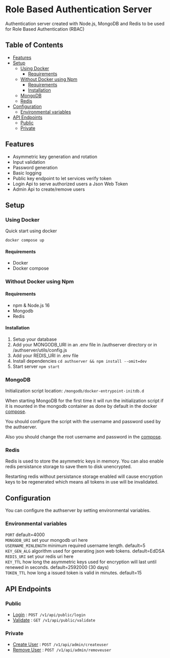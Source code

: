 # Role Based Authentication Server <!-- omit in toc -->

Authentication server created with Node.js, MongoDB and Redis to be used for Role Based Authentication (RBAC)

## Table of Contents <!-- omit in toc -->

- [Features](#features)
- [Setup](#setup)
  - [Using Docker](#using-docker)
    - [Requirements](#requirements)
  - [Without Docker using Npm](#without-docker-using-npm)
    - [Requirements](#requirements-1)
    - [Installation](#installation)
  - [MongoDB](#mongodb)
  - [Redis](#redis)
- [Configuration](#configuration)
  - [Environmental variables](#environmental-variables)
- [API Endpoints](#api-endpoints)
  - [Public](#public)
  - [Private](#private)

## Features

- Asymmetric key generation and rotation
- Input validation
- Password generation
- Basic logging
- Public key endpoint to let services verify token
- Login Api to serve authorized users a Json Web Token
- Admin Api to create/remove users

## Setup

### Using Docker

Quick start using docker

```
docker compose up
```

#### Requirements

- Docker
- Docker compose

### Without Docker using Npm

#### Requirements

- npm & Node.js 16
- Mongodb
- Redis

#### Installation

1. Setup your database
2. Add your MONGODB_URI in an .env file in /authserver directory or in /authserver/utils/config.js
3. Add your REDIS_URI in .env file
4. Install dependencies `cd authserver && npm install --omit=dev`
5. Start server `npm start`

### MongoDB

Initialization script location: `/mongodb/docker-entrypoint-initdb.d`

When starting MongoDB for the first time it will run the initialization script if it is mounted in the mongodb container as done by default in the docker [compose](compose.yaml).

You should configure the script with the username and password used by the authserver.

Also you should change the root username and password in the [compose](compose.yaml).

### Redis

Redis is used to store the asymmetric keys in memory. You can also enable redis persistance storage to save them to disk unencrypted.

Restarting redis without persistance storage enabled will cause encryption keys to be regenerated which means all tokens in use will be invalidated.

## Configuration

You can configure the authserver by setting environmental variables.

### Environmental variables

`PORT` default=4000  
`MONGODB_URI` set your mongodb uri here  
`USERNAME_MINLENGTH` minimum required username length. default=5  
`KEY_GEN_ALG` algorithm used for generating json web tokens. default=EdDSA  
`REDIS_URI` set your redis uri here  
`KEY_TTL` how long the asymmetric keys used for encryption will last until renewed in seconds. default=2592000 (30 days)  
`TOKEN_TTL` how long a issued token is valid in minutes. default=15

## API Endpoints

### Public

- [Login](/docs/login.md) : `POST /v1/api/public/login`
- [Validate](/docs/validate.md) : `GET /v1/api/public/validate`

### Private

- [Create User](/docs/createuser.md) : `POST /v1/api/admin/createuser`
- [Remove User](/docs/removeuser.md) : `POST /v1/api/admin/removeuser`
